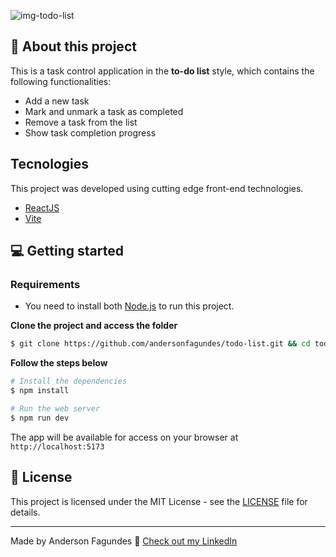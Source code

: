![img-todo-list](https://github.com/andersonfagundes/todo-list/assets/46789255/06f62d09-f953-4123-990d-d91a1784a43a)

## 🚀 About this project

This is a task control application in the **to-do list** style, which contains the following functionalities:

- Add a new task
- Mark and unmark a task as completed
- Remove a task from the list
- Show task completion progress


## Tecnologies

This project was developed using cutting edge front-end technologies.

- [ReactJS](https://reactjs.org/)
- [Vite](https://vitejs.dev/)

## 💻 Getting started

### Requirements

- You need to install both [Node.js](https://nodejs.org/en/download/) to run this project.

**Clone the project and access the folder**

```bash
$ git clone https://github.com/andersonfagundes/todo-list.git && cd todo-list
```

**Follow the steps below**

```bash
# Install the dependencies
$ npm install

# Run the web server
$ npm run dev
```

The app will be available for access on your browser at `http://localhost:5173`

## 📝 License

This project is licensed under the MIT License - see the [LICENSE](LICENSE) file for details.

---

Made by Anderson Fagundes 👋 [Check out my LinkedIn](https://www.linkedin.com/in/anderson-fagundes)
